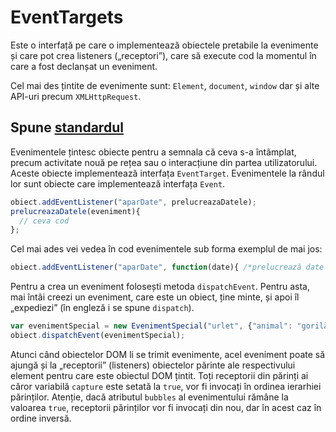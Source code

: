 # EventTargets

Este o interfață pe care o implementează obiectele pretabile la evenimente și care pot crea listeners („receptori”), care să execute cod la momentul în care a fost declanșat un eveniment.

Cel mai des țintite de evenimente sunt: `Element`, `document`, `window` dar și alte API-uri precum `XMLHttpRequest`.

## Spune [standardul](https://dom.spec.whatwg.org/#introduction-to-dom-events)

Evenimentele țintesc obiecte pentru a semnala că ceva s-a întâmplat, precum activitate nouă pe rețea sau o interacțiune din partea utilizatorului. Aceste obiecte implementează interfața `EventTarget`. Evenimentele la rândul lor sunt obiecte care implementează interfața `Event`.

```javascript
obiect.addEventListener("aparDate", prelucreazaDatele);
prelucreazaDatele(eveniment){
  // ceva cod
};
```

Cel mai ades vei vedea în cod evenimentele sub forma exemplul de mai jos:

```javascript
obiect.addEventListener("aparDate", function(date){ /*prelucrează date */ });
```

Pentru a crea un eveniment folosești metoda `dispatchEvent`. Pentru asta, mai întâi creezi un eveniment, care este un obiect, ține minte, și apoi îl „expediezi” (în engleză i se spune `dispatch`).

```javascript
var evenimentSpecial = new EvenimentSpecial("urlet", {"animal": "gorilă"});
obiect.dispatchEvent(evenimentSpecial);
```

Atunci când obiectelor DOM li se trimit evenimente, acel eveniment poate să ajungă și la „receptorii” (listeners) obiectelor părinte ale respectivului element pentru care este obiectul DOM țintit. Toți receptorii din părinți ai căror variabilă `capture` este setată la `true`, vor fi invocați în ordinea ierarhiei părinților. Atenție, dacă atributul `bubbles` al evenimentului rămâne la valoarea `true`, receptorii părinților vor fi invocați din nou, dar în acest caz în ordine inversă.
